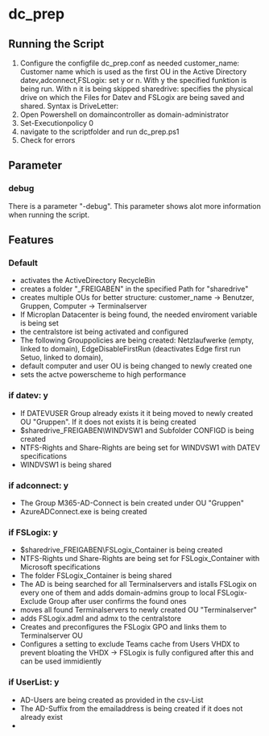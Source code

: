 # dc_prep

## Running the Script

1. Configure the configfile dc_prep.conf as needed
customer_name: Customer name which is used as the first OU in the Active Directory
datev,adconnect,FSLogix: set y or n. With y the specified funktion is being run. With n it is being skipped
sharedrive: specifies the physical drive on which the Files for Datev and FSLogix are being saved and shared. Syntax is DriveLetter:
2. Open Powershell on domaincontroller as domain-administrator
3. Set-Executionpolicy 0
4. navigate to the scriptfolder and run dc_prep.ps1
5. Check for errors

## Parameter

### debug
There is a parameter "-debug". This parameter shows alot more information when running the script.

## Features

### Default
- activates the ActiveDirectory RecycleBin
- creates a folder "_FREIGABEN" in the specified Path for "sharedrive"
- creates multiple OUs for better structure: customer_name -> Benutzer, Gruppen, Computer -> Terminalserver
- If Microplan Datacenter is being found, the needed enviroment variable is being set
- the centralstore ist being activated and configured
- The following Grouppolicies are being created: Netzlaufwerke (empty, linked to domain), EdgeDisableFirstRun (deactivates Edge first run Setuo, linked to domain),
- default computer and user OU is being changed to newly created one
- sets the actve powerscheme to high performance
### if datev: y
- If DATEVUSER Group already exists it it being moved to newly created OU "Gruppen". If it does not exists it is being created
- $sharedrive\_FREIGABEN\WINDVSW1 and Subfolder CONFIGD is being created
- NTFS-Rights and Share-Rights are being set for WINDVSW1 with DATEV specifications
- WINDVSW1 is being shared
### if adconnect: y
- The Group M365-AD-Connect is bein created under OU "Gruppen"
- AzureADConnect.exe is being created
### if FSLogix: y
- $sharedrive\_FREIGABEN\FSLogix_Container is being created
- NTFS-Rights und Share-Rights are being set for FSLogix_Container with Microsoft specifications
- The folder FSLogix_Container is being shared
- The AD is being searched for all Terminalservers and istalls FSLogix on every one of them and adds domain-admins group to local FSLogix-Exclude Group after user confirms the found ones
- moves all found Terminalservers to newly created OU "Terminalserver"
- adds FSLogix.adml and admx to the centralstore
- Creates and preconfigures the FSLogix GPO and links them to Terminalserver OU
- Configures a setting to exclude Teams cache from Users VHDX to prevent bloating the VHDX
→ FSLogix is fully configured after this and can be used immidiently
### if UserList: y
- AD-Users are being created as provided in the csv-List
- The AD-Suffix from the emailaddress is being created if it does not already exist
- 
